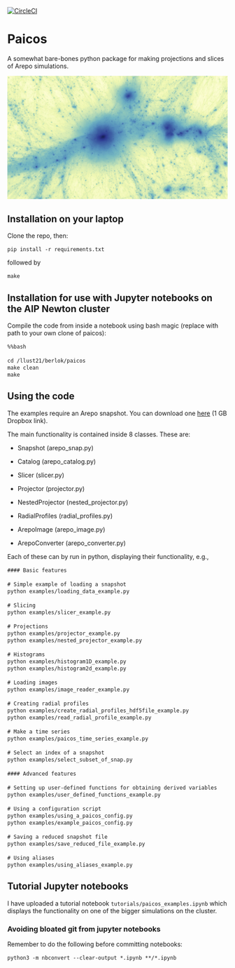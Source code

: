 [![CircleCI](https://dl.circleci.com/status-badge/img/gh/tberlok/paicos/tree/main.svg?style=svg&circle-token=dbdb37aa907d919a167a8ef5ccf197c0d358c300)](https://dl.circleci.com/status-badge/redirect/gh/tberlok/paicos/tree/main)

# Paicos

A somewhat bare-bones python package for making projections and slices of
Arepo simulations.

<img src="images/Z24_snap130_wide_projection_notnested.jpg" width="auto">


## Installation on your laptop

Clone the repo, then:

```
pip install -r requirements.txt
```
followed by
```
make
```

## Installation for use with Jupyter notebooks on the AIP Newton cluster

Compile the code from inside a notebook using bash magic (replace with
path to your own clone of paicos):

```
%%bash

cd /llust21/berlok/paicos
make clean
make
```

## Using the code

The examples require an Arepo snapshot. You can download one [here](https://www.dropbox.com/sh/xdmqpc72jprtfs7/AADTmM12Zqc4K5--R5OTb4oCa?dl=0) (1 GB Dropbox link).

The main functionality is contained inside 8 classes. These are:

- Snapshot (arepo_snap.py)

- Catalog (arepo_catalog.py)

- Slicer (slicer.py)

- Projector (projector.py)

- NestedProjector (nested_projector.py)

- RadialProfiles (radial_profiles.py)

- ArepoImage (arepo_image.py)

- ArepoConverter (arepo_converter.py)

Each of these can by run in python, displaying their functionality, e.g.,

```
#### Basic features

# Simple example of loading a snapshot
python examples/loading_data_example.py

# Slicing
python examples/slicer_example.py

# Projections
python examples/projector_example.py
python examples/nested_projector_example.py

# Histograms
python examples/histogram1D_example.py
python examples/histogram2d_example.py

# Loading images
python examples/image_reader_example.py

# Creating radial profiles
python examples/create_radial_profiles_hdf5file_example.py
python examples/read_radial_profile_example.py

# Make a time series
python examples/paicos_time_series_example.py

# Select an index of a snapshot
python examples/select_subset_of_snap.py

#### Advanced features

# Setting up user-defined functions for obtaining derived variables
python examples/user_defined_functions_example.py

# Using a configuration script
python examples/using_a_paicos_config.py
python examples/example_paicos_config.py

# Saving a reduced snapshot file
python examples/save_reduced_file_example.py

# Using aliases
python examples/using_aliases_example.py
```

## Tutorial Jupyter notebooks

I have uploaded a tutorial notebook `tutorials/paicos_examples.ipynb` which
displays the functionality on one of the bigger simulations on the cluster.

### Avoiding bloated git from jupyter notebooks

Remember to do the following before committing notebooks:
```
python3 -m nbconvert --clear-output *.ipynb **/*.ipynb
```


